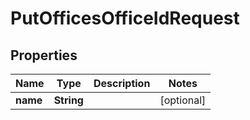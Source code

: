 
# PutOfficesOfficeIdRequest

## Properties
Name | Type | Description | Notes
------------ | ------------- | ------------- | -------------
**name** | **String** |  |  [optional]



